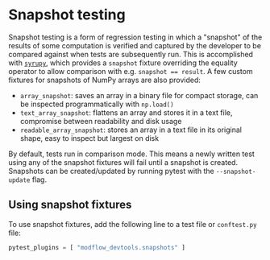# Snapshot testing

Snapshot testing is a form of regression testing in which a "snapshot" of the results of some computation is verified and captured by the developer to be compared against when tests are subsequently run. This is accomplished with [`syrupy`](https://github.com/tophat/syrupy), which provides a `snapshot` fixture overriding the equality operator to allow comparison with e.g. `snapshot == result`. A few custom fixtures for snapshots of NumPy arrays are also provided:

- `array_snapshot`: saves an array in a binary file for compact storage, can be inspected programmatically with `np.load()`
- `text_array_snapshot`: flattens an array and stores it in a text file, compromise between readability and disk usage
- `readable_array_snapshot`: stores an array in a text file in its original shape, easy to inspect but largest on disk

By default, tests run in comparison mode. This means a newly written test using any of the snapshot fixtures will fail until a snapshot is created. Snapshots can be created/updated by running pytest with the `--snapshot-update` flag.

## Using snapshot fixtures

To use snapshot fixtures, add the following line to a test file or `conftest.py` file:

```python
pytest_plugins = [ "modflow_devtools.snapshots" ]
```